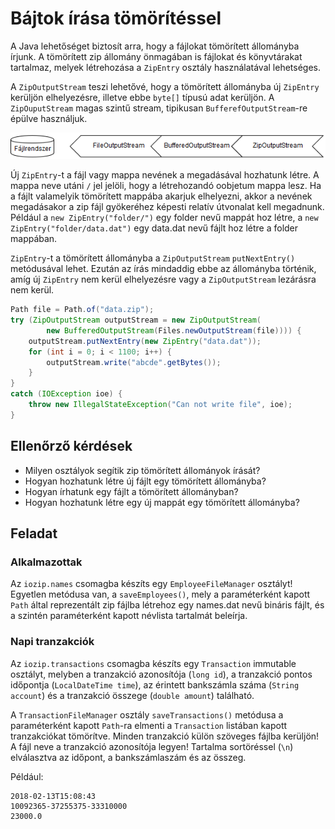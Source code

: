 # Bájtok írása tömörítéssel

A Java lehetőséget biztosít arra, hogy a fájlokat tömörített állományba írjunk. 
A tömörített zip állomány önmagában is fájlokat és könyvtárakat tartalmaz, melyek 
létrehozása a `ZipEntry` osztály használatával lehetséges.

A `ZipOutputStream` teszi lehetővé, hogy a tömörített állományba új `ZipEntry` kerüljön 
elhelyezésre, illetve ebbe `byte[]` típusú adat kerüljön. A `ZipOuputStream` 
magas szintű stream, tipikusan `BufferefOutputStream`-re épülve használjuk.

![FileOutputStream, BufferedOutputStream és ZipOutputStream együttműködése](images/io-zip01.png)

Új `ZipEntry`-t a fájl vagy mappa nevének a megadásával hozhatunk létre. 
A mappa neve utáni `/` jel jelöli, hogy a létrehozandó oobjetum mappa lesz. Ha a fájlt 
valamelyik tömörített mappába akarjuk elhelyezni, akkor a nevének megadásakor a zip fájl 
gyökeréhez képesti relatív útvonalat kell megadnunk. Például a `new ZipEntry("folder/")` egy 
folder nevű mappát hoz létre, a `new ZipEntry("folder/data.dat")` egy data.dat nevű 
fájlt hoz létre a folder mappában.

`ZipEntry`-t a tömörített állományba a `ZipOutputStream` `putNextEntry()` metódusával lehet.
Ezután az írás mindaddig ebbe az állományba történik, amíg új `ZipEntry` nem kerül 
elhelyezésre vagy a `ZipOutputStream` lezárásra nem kerül.

```java
Path file = Path.of("data.zip");
try (ZipOutputStream outputStream = new ZipOutputStream(
        new BufferedOutputStream(Files.newOutputStream(file)))) {
    outputStream.putNextEntry(new ZipEntry("data.dat"));
    for (int i = 0; i < 1100; i++) {
        outputStream.write("abcde".getBytes());
    }
}
catch (IOException ioe) {
    throw new IllegalStateException("Can not write file", ioe);
}
```

## Ellenőrző kérdések

* Milyen osztályok segítik zip tömörített állományok írását?
* Hogyan hozhatunk létre új fájlt egy tömörített állományba?
* Hogyan írhatunk egy fájlt a tömörített állományban?
* Hogyan hozhatunk létre egy új mappát egy tömörített állományba?

## Feladat

### Alkalmazottak

Az `iozip.names` csomagba készíts egy `EmployeeFileManager` osztályt! Egyetlen metódusa van, a 
`saveEmployees()`, mely a paraméterként kapott `Path` által reprezentált zip fájlba létrehoz 
egy names.dat nevű bináris fájlt, és a szintén paraméterként kapott névlista tartalmát beleírja.

### Napi tranzakciók

Az `iozip.transactions` csomagba készíts egy `Transaction` immutable osztályt, 
melyben a tranzakció azonosítója (`long id`), a 
tranzakció pontos időpontja (`LocalDateTime time`), az érintett bankszámla száma 
(`String account`) és a tranzakció összege (`double amount`) található. 

A `TransactionFileManager` osztály `saveTransactions()` metódusa a paraméterként kapott `Path`-ra 
elmenti a `Transaction` listában kapott tranzakciókat tömörítve. Minden tranzakció külön szöveges fájlba kerüljön! 
A fájl neve a tranzakció azonosítója legyen! Tartalma sortöréssel (`\n`) elválasztva az időpont, 
a bankszámlaszám és az összeg.

Például:

```
2018-02-13T15:08:43
10092365-37255375-33310000
23000.0
```

